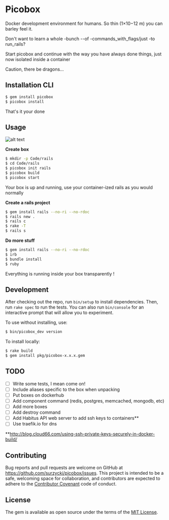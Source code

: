 # Picobox

Docker development environment for humans.  So thin (1×10−12 m) you can barley feel it.

Don't want to learn a whole -bunch --of -commands_with_flags/just -to run_rails?

Start picobox and continue with the way you have always done things, just now isolated inside a container

Caution, there be dragons...

## Installation CLI

```bash
$ gem install picobox
$ picobox install
```

That's it your done

## Usage

![alt text](http://url/to/img.png)

**Create box**

```bash
$ mkdir -p Code/rails
$ cd Code/rails
$ picobox init rails
$ picobox build
$ picobox start
```

Your box is up and running, use your container-ized rails as you would normally

**Create a rails project**
```bash
$ gem install rails --no-ri --no-rdoc
$ rails new .
$ rails c
$ rake -T
$ rails s
```

**Do more stuff**
```bash
$ gem install rails --no-ri --no-rdoc
$ irb
$ bundle install
$ ruby
```

Everything is running inside your box transparently !


## Development

After checking out the repo, run `bin/setup` to install dependencies. Then, run `rake spec` to run the tests. You can also run `bin/console` for an interactive prompt that will allow you to experiment.

To use without installing, use:

```bash
$ bin/picobox_dev version
```

To install locally:

```bash
$ rake build
$ gem install pkg/picobox-x.x.x.gem
```

## TODO
- [ ] Write some tests, I mean come on!
- [ ] Include aliases specific to the box when unpacking
- [ ] Put boxes on dockerhub
- [ ] Add component command (redis, postgres, memcached, mongodb, etc)
- [ ] Add more boxes
- [ ] Add destroy command
- [ ] Add Habitus API web server to add ssh keys to containers**
- [ ] Use traefik.io for dns

**http://blog.cloud66.com/using-ssh-private-keys-securely-in-docker-build/

## Contributing

Bug reports and pull requests are welcome on GitHub at https://github.com/surzycki/picobox/issues. This project is intended to be a safe, welcoming space for collaboration, and contributors are expected to adhere to the [Contributor Covenant](http://contributor-covenant.org) code of conduct.


## License

The gem is available as open source under the terms of the [MIT License](http://opensource.org/licenses/MIT).

